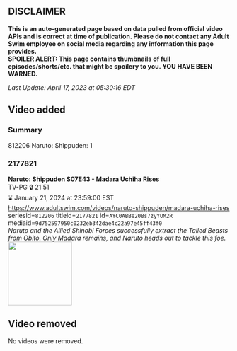 ## DISCLAIMER
**This is an auto-generated page based on data pulled from official video APIs and is correct at time of publication. Please do not contact any Adult Swim employee on social media regarding any information this page provides.**  
**SPOILER ALERT: This page contains thumbnails of full episodes/shorts/etc. that might be spoilery to you. YOU HAVE BEEN WARNED.**  

_Last Update: April 17, 2023 at 05:30:16 EDT_
## Video added
### Summary
812206 Naruto: Shippuden: 1  
### 2177821
**Naruto: Shippuden S07E43 - Madara Uchiha Rises**  
TV-PG 🔒 21:51  
⌛ January 21, 2024 at 23:59:00 EST  
https://www.adultswim.com/videos/naruto-shippuden/madara-uchiha-rises  
seriesid=`812206` titleid=`2177821` id=`AYC0ABBe208s7zyYUM2R` mediaid=`9d752597950c0232eb342dae4c22a97e45ff43f0`  
_Naruto and the Allied Shinobi Forces successfully extract the Tailed Beasts from Obito. Only Madara remains, and Naruto heads out to tackle this foe._  
<a href="https://media.cdn.adultswim.com/uploads/20220511/thumbnails/2_225111242103-NarutoShippuden_391_MadaraUchihaRises.png"><img src="https://media.cdn.adultswim.com/uploads/20220511/thumbnails/2_225111242103-NarutoShippuden_391_MadaraUchihaRises.png" height="144px" /></a>
## Video removed
No videos were removed.  
